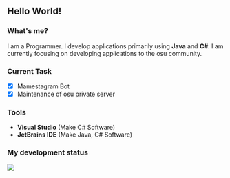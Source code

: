 ## **Hello World!**
### What's me?
I am a Programmer. I develop applications primarily using **Java** and **C#**. I am currently focusing on developing applications to the osu community.
### Current Task
- [x] Mamestagram Bot
- [x] Maintenance of osu private server
### Tools
- **Visual Studio** (Make C# Software)
- **JetBrains IDE** (Make Java, C# Software)
### My development status
<img src="https://github-readme-stats.vercel.app/api?username=mames1dev&show_icons=true&theme=react&count_private=true&include_all_commits=true">
